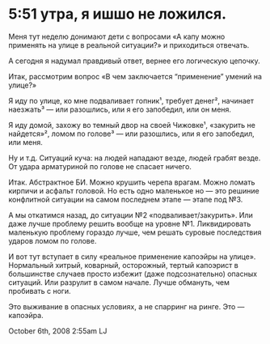# 5:51 утра, я ишшо не ложился.

Меня тут неделю донимают дети с вопросами «А капу можно применять на
улице в реальной ситуации?» и приходиться отвечать.

А сегодня я надумал правдивый ответ, вернее его логическую цепочку.

Итак, рассмотрим вопрос «В чем заключается “применение” умений на
улице?»

Я иду по улице, ко мне подваливает гопник¹, требует денег², начинает
наезжать³ — или разошлись, или я его запобедил, или он меня.

Я иду домой, захожу во темный двор на своей Чижовке¹, «закурить не
найдется»², ломом по голове³ — или разошлись, или я его запобедил, или
меня.

Ну и т.д. Ситуаций куча: на людей нападают везде, людей грабят везде. От
удара арматуриной по голове не спасает ничего.

Итак. Абстрактное БИ. Можно крушить черепа врагам. Можно ломать кирпичи
и асфальт головой. Но есть одно маленькое но — это решиние конфлитной
ситуации на самом последнем этапе — этапе под №3.

А мы откатимся назад, до ситуации №2 «подваливает/закурить». Или даже
лучше проблему решить вообще на уровне №1. Ликвидировать маленькую
проблему гораздо лучше, чем решать суровые последствия ударов ломом по
голове.

И вот тут вступает в силу «реальное применение капоэйры на улице».
Нормальный хитрый, коварный, осторожный, тертый капоэрист в большинстве
случаев просто избежит (даже подсознательно) опасных ситуаций. Или
разрулит в самом начале. Лучше обмануть, чем пробивать с ноги.

Это выживание в опасных условиях, а не спарринг на ринге. Это —
капоэйра.

<span id="timestamp"> October 6th, 2008 2:55am </span> <span
class="tag">LJ</span>
